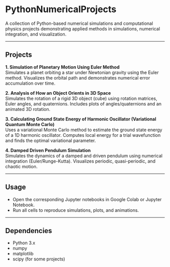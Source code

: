 # PythonNumericalProjects

A collection of Python-based numerical simulations and computational physics projects demonstrating applied methods in simulations, numerical integration, and visualization.

---

## Projects

**1. Simulation of Planetary Motion Using Euler Method**  
Simulates a planet orbiting a star under Newtonian gravity using the Euler method. Visualizes the orbital path and demonstrates numerical error accumulation over time.

**2. Analysis of How an Object Orients in 3D Space**  
Simulates the rotation of a rigid 3D object (cube) using rotation matrices, Euler angles, and quaternions. Includes plots of angles/quaternions and an animated 3D rotation.

**3. Calculating Ground State Energy of Harmonic Oscillator (Variational Quantum Monte Carlo)**  
Uses a variational Monte Carlo method to estimate the ground state energy of a 1D harmonic oscillator. Computes local energy for a trial wavefunction and finds the optimal variational parameter.

**4. Damped Driven Pendulum Simulation**  
Simulates the dynamics of a damped and driven pendulum using numerical integration (Euler/Runge-Kutta). Visualizes periodic, quasi-periodic, and chaotic motion.

---

## Usage

- Open the corresponding Jupyter notebooks in Google Colab or Jupyter Notebook.  
- Run all cells to reproduce simulations, plots, and animations.  

---

## Dependencies

- Python 3.x  
- numpy  
- matplotlib  
- scipy (for some projects)  

